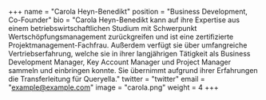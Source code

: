 +++
name = "Carola Heyn-Benedikt"
position = "Business Development, Co-Founder"
bio = "Carola Heyn-Benedikt kann auf ihre Expertise aus einem betriebswirtschaftlichen Studium mit Schwerpunkt Wertschöpfungsmanagement zurückgreifen und ist eine zertifizierte Projektmanagement-Fachfrau. Außerdem verfügt sie über umfangreiche Vertriebserfahrung, welche sie in ihrer langjährigen Tätigkeit als Business Development Manager, Key Account Manager und Project Manager sammeln und einbringen konnte. Sie übernimmt aufgrund ihrer Erfahrungen die Transferleitung für Queryella."
twitter = "twitter"
email = "example@example.com"
image = "carola.png"
weight = 4
+++